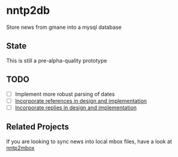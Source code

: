 # nntp2db
Store news from gmane into a mysql database

## State
This is still a pre-alpha-quality prototype

## TODO
- [ ] Implement more robust parsing of dates
- [ ] [Incorporate references in design and implementation](/../../issues/1)
- [ ] [Incorporate replies in design and implementation](/../../issues/2)

## Related Projects
If you are looking to sync news into local mbox files, have a look at
[nntp2mbox](https://github.com/xai/nntp2mbox)
